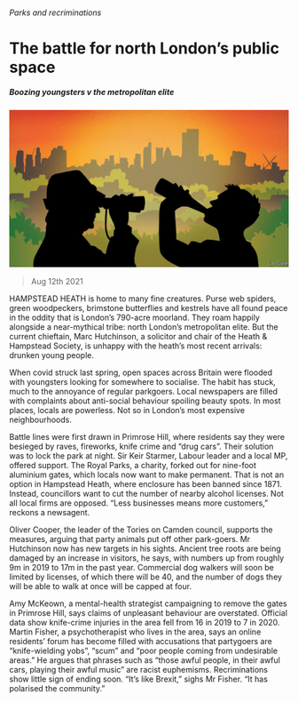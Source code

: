 ###### Parks and recriminations

# The battle for north London’s public space 

##### Boozing youngsters v the metropolitan elite 

![image](images/20210814_brd002.jpg) 

> Aug 12th 2021 

HAMPSTEAD HEATH is home to many fine creatures. Purse web spiders, green woodpeckers, brimstone butterflies and kestrels have all found peace in the oddity that is London’s 790-acre moorland. They roam happily alongside a near-mythical tribe: north London’s metropolitan elite. But the current chieftain, Marc Hutchinson, a solicitor and chair of the Heath &amp; Hampstead Society, is unhappy with the heath’s most recent arrivals: drunken young people.

When covid struck last spring, open spaces across Britain were flooded with youngsters looking for somewhere to socialise. The habit has stuck, much to the annoyance of regular parkgoers. Local newspapers are filled with complaints about anti-social behaviour spoiling beauty spots. In most places, locals are powerless. Not so in London’s most expensive neighbourhoods.


Battle lines were first drawn in Primrose Hill, where residents say they were besieged by raves, fireworks, knife crime and “drug cars”. Their solution was to lock the park at night. Sir Keir Starmer, Labour leader and a local MP, offered support. The Royal Parks, a charity, forked out for nine-foot aluminium gates, which locals now want to make permanent. That is not an option in Hampstead Heath, where enclosure has been banned since 1871. Instead, councillors want to cut the number of nearby alcohol licenses. Not all local firms are opposed. “Less businesses means more customers,” reckons a newsagent.

Oliver Cooper, the leader of the Tories on Camden council, supports the measures, arguing that party animals put off other park-goers. Mr Hutchinson now has new targets in his sights. Ancient tree roots are being damaged by an increase in visitors, he says, with numbers up from roughly 9m in 2019 to 17m in the past year. Commercial dog walkers will soon be limited by licenses, of which there will be 40, and the number of dogs they will be able to walk at once will be capped at four.

Amy McKeown, a mental-health strategist campaigning to remove the gates in Primrose Hill, says claims of unpleasant behaviour are overstated. Official data show knife-crime injuries in the area fell from 16 in 2019 to 7 in 2020. Martin Fisher, a psychotherapist who lives in the area, says an online residents’ forum has become filled with accusations that partygoers are “knife-wielding yobs”, “scum” and “poor people coming from undesirable areas.” He argues that phrases such as “those awful people, in their awful cars, playing their awful music” are racist euphemisms. Recriminations show little sign of ending soon. “It’s like Brexit,” sighs Mr Fisher. “It has polarised the community.”

